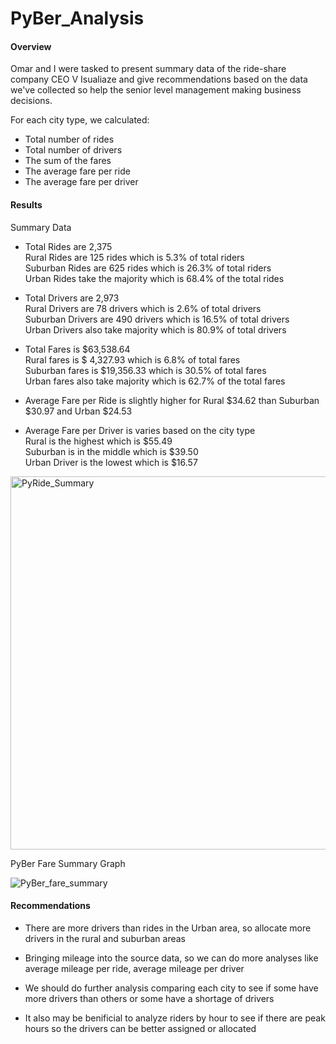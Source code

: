 # PyBer_Analysis

#### Overview

Omar and I were tasked to present summary data of the ride-share company CEO V Isualiaze and give recommendations based on the data we've collected so help the senior level management making business decisions.

For each city type, we calculated:
* Total number of rides
* Total number of drivers
* The sum of the fares
* The average fare per ride
* The average fare per driver


#### Results

Summary Data

* Total Rides are 2,375\
  Rural Rides are 125 rides which is 5.3% of total riders\
  Suburban Rides are 625 rides which is 26.3% of total riders\
  Urban Rides take the majority which is 68.4% of the total rides

* Total Drivers are 2,973\
  Rural Drivers are 78 drivers which is 2.6% of total drivers\
  Suburban Drivers are 490 drivers which is 16.5% of total drivers\
  Urban Drivers also take majority which is 80.9% of total drivers
  
* Total Fares is $63,538.64\
  Rural fares is $ 4,327.93 which is 6.8% of total fares\
  Suburban fares is $19,356.33 which is 30.5% of total fares\
  Urban fares also take majority which is 62.7% of the total fares
  
* Average Fare per Ride is slightly higher for Rural $34.62 than Suburban $30.97 and Urban $24.53

* Average Fare per Driver is varies based on the city type\
  Rural is the highest which is $55.49\
  Suburban is in the middle which is $39.50\
  Urban Driver is the lowest which is $16.57

<img width="597" alt="PyRide_Summary" src="https://user-images.githubusercontent.com/70301884/94687272-af847700-02f1-11eb-95d5-c0cf7e6e0ed8.png">

PyBer Fare Summary Graph

![PyBer_fare_summary](https://user-images.githubusercontent.com/70301884/94687842-684ab600-02f2-11eb-8939-ca19bd811f75.png)


#### Recommendations

* There are more drivers than rides in the Urban area, so allocate more drivers in the rural and suburban areas

* Bringing mileage into the source data, so we can do more analyses like average mileage per ride, average mileage per driver

* We should do further analysis comparing each city to see if some have more drivers than others or some have a shortage of drivers

* It also may be benificial to analyze riders by hour to see if there are peak hours so the drivers can be better assigned or allocated



